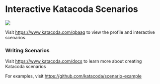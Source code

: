 # Interactive Katacoda Scenarios

[![](http://shields.katacoda.com/katacoda/qbaag/count.svg)](https://www.katacoda.com/qbaag "Get your profile on Katacoda.com")

Visit https://www.katacoda.com/qbaag to view the profile and interactive scenarios

### Writing Scenarios
Visit https://www.katacoda.com/docs to learn more about creating Katacoda scenarios

For examples, visit https://github.com/katacoda/scenario-example
